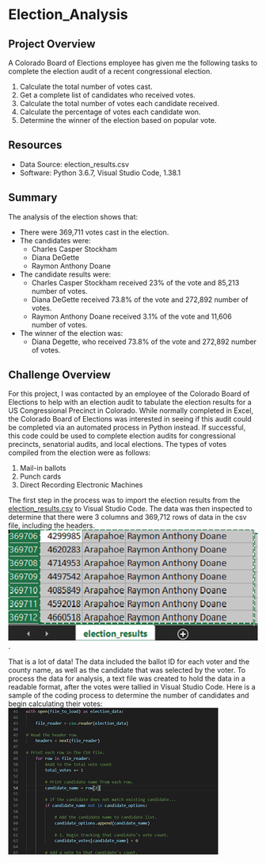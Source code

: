 # Election_Analysis

## Project Overview
A Colorado Board of Elections employee has given me the following tasks to complete the election audit of a recent congressional election.

1. Calculate the total number of votes cast.
2. Get a complete list of candidates who received votes.
3. Calculate the total number of votes each candidate received.
4. Calculate the percentage of votes each candidate won.
5. Determine the winner of the election based on popular vote.

## Resources
- Data Source: election_results.csv
- Software: Python 3.6.7, Visual Studio Code, 1.38.1

## Summary
The analysis of the election shows that:
- There were 369,711 votes cast in the election.
- The candidates were:
    - Charles Casper Stockham
    - Diana DeGette
    - Raymon Anthony Doane
- The candidate results were:
    - Charles Casper Stockham received 23% of the vote and 85,213 number of votes.
    - Diana DeGette received 73.8% of the vote and 272,892 number of votes.
    - Raymon Anthony Doane received 3.1% of the vote and 11,606 number of votes.
- The winner of the election was:  
    - Diana Degette, who received 73.8% of the vote and 272,892 number of votes.

## Challenge Overview
For this project, I was contacted by an employee of the Colorado Board of Elections to help with an election audit to tabulate the election results for a US Congressional Precinct in Colorado.  While normally completed in Excel, the Colorado Board of Elections was interested in seeing if this audit could be completed via an automated process in Python instead.  If successful, this code could be used to complete election audits for congressional precincts, senatorial audits, and local elections.  The types of votes compiled from the election were as follows:
1. Mail-in ballots
2. Punch cards
3. Direct Recording Electronic Machines

The first step in the process was to import the election results from the [election_results.csv](https://github.com/crtallent/Election_Analysis/commit/431f233d4389a336a87f667c47894caf6f8d0de2) to Visual Studio Code.  The data was then inspected to determine that there were 
3 columns and 369,712 rows of data in the csv file, including the headers.![csv file](https://github.com/crtallent/Election_Analysis/blob/main/Resources/CSV.png "csv").

That is a lot of data!  The data included the ballot ID for each voter and the county name, as well as the candidate that was selected by the voter.  To process the data for analysis, a text file was created to hold the data in a readable format, after the votes were tallied in Visual Studio Code.  Here is a sample of the coding process to determine the number of candidates and begin calculating their votes:  ![coding process - candidate vote count](https://github.com/crtallent/Election_Analysis/blob/main/Resources/Code%20in%20VS.png)

